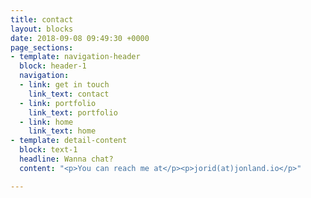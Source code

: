 ```yaml
---
title: contact
layout: blocks
date: 2018-09-08 09:49:30 +0000
page_sections:
- template: navigation-header
  block: header-1
  navigation:
  - link: get in touch
    link_text: contact
  - link: portfolio
    link_text: portfolio
  - link: home
    link_text: home
- template: detail-content
  block: text-1
  headline: Wanna chat?
  content: "<p>You can reach me at</p><p>jorid(at)jonland.io</p>"

---
```

